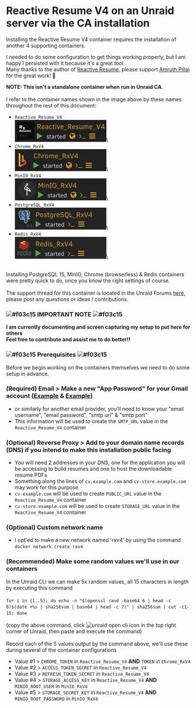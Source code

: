 # Reactive Resume V4 on an Unraid server via the CA installation
Installing the Reactive Resume V4 container requires the installation of another 4 supporting containers.

I needed to do some configuration to get things working properly, but I am happy I persisted with it because it's a great tool.\
Many thanks to the author of [Reactive Resume](https://github.com/AmruthPillai/Reactive-Resume), please support [Amruth Pillai](https://github.com/AmruthPillai) for the great work! 🥇

**NOTE: This isn't a standalone container when run in Unraid CA**.\
\
I refer to the container names shown in the image above by these names throughout the rest of this document:
- `Reactive_Resume_V4`\
<img src="https://github.com/Eurotimmy/unraid-templates/blob/main/RxV4/screenshots/1%20-%20RxV4.png" alt="reactive resume" width="250" height="auto">\
- `Chrome_RxV4`\
<img src="https://github.com/Eurotimmy/unraid-templates/blob/main/RxV4/screenshots/5%20-%20Chrome.png" alt="unraid reactive resume stack" width="250" height="auto">\
- `MinIO_RxV4`\
<img src="https://github.com/Eurotimmy/unraid-templates/blob/main/RxV4/screenshots/4%20-%20MinIO.png" alt="minio" width="250" height="auto">\
- `PostgreSQL_RxV4`\
<img src="https://github.com/Eurotimmy/unraid-templates/blob/main/RxV4/screenshots/3%20-%20PostgreSQL.png" alt="postgresql" width="250" height="auto">\
- `Redis_RxV4`\
<img src="https://github.com/Eurotimmy/unraid-templates/blob/main/RxV4/screenshots/2%20-%20Redis.png" alt="redis" width="250" height="auto">\

\
Installing PostgreSQL 15, MinIO, Chrome (browserless) & Redis containers were pretty quick to do, once you know the right settings of course.\
\
The support thread for this container is located in the Unraid Forums [here](https://forums.unraid.net/topic/152057-support-eurotimmy-reactive-resume-v4-rxv4/), please post any questions or ideas / contributions.



### ![#f03c15](https://placehold.co/15x15/f03c15/f03c15.png) **IMPORTANT NOTE** ![#f03c15](https://placehold.co/15x15/f03c15/f03c15.png)

**I am currently documenting and screen capturing my setup to put here for others**\
**Feel free to contribute and assist me to do better!!**


### ![#f03c15](https://placehold.co/15x15/f03c15/f03c15.png) **Prerequisites** ![#f03c15](https://placehold.co/15x15/f03c15/f03c15.png)

Before we begin working on the containers themselves we need to do some setup in advance.

### (Required) Email > Make a new "App Password" for your Gmail account ([Example](https://www.zdnet.com/article/gmail-app-passwords-what-they-are-how-to-create-one-and-why-to-use-them/) & [Example](https://mariushosting.com/synology-activate-gmail-smtp-for-docker-containers/))
- or similarly for another email provider, you'll need to know your "email username", "email password", "smtp url" & "smtp port"
- This information will be used to create the `SMTP_URL` value in the `Reactive_Resume_V4` container

### (Optional) Reverse Proxy > Add to your domain name records (DNS) if you intend to make this installation public facing
- You will need 2 addresses in your DNS, one for the application you will be accessing to build resumes and one to host the downloadable resume PDFs
- Something along the lines of `cv.example.com` and `cv-store.example.com` may work for this purpose
- `cv.example.com` will be used to create `PUBLIC_URL` value in the `Reactive_Resume_V4` container 
- `cv-store.example.com` will be used to create `STORAGE_URL` value in the `Reactive_Resume_V4` container 

### (Optional) Custom network name
- I opt'ed to make a new network named 'rxv4' by using the command `docker network create rxv4`

### (Recommended) Make some random values we'll use in our containers 
In the Unraid CLI we can make 5x random values, all 15 characters in length by executing this command\
\
```for i in {1..5}; do echo -n "$(openssl rand -base64 6 | head -c 8)$(date +%s | sha256sum | base64 | head -c 7)" | sha256sum | cut -c1-15; done```\
\
(copy the above command, click <img src="https://github.com/Eurotimmy/unraid-templates/blob/main/RxV4/screenshots/Unraid%20CLI.png" alt="unraid open cli icon" width="20" height="auto"> in the top right corner of Unraid, then paste and execute the command)\
\
Record each of the 5 values output by the command above, we'll use these during several of the container configurations
- Value #1 > `CHROME_TOKEN` in `Reactive_Resume_V4` **AND** `TOKEN` in `Chrome_RxV4`
- Value #2 > `ACCESS_TOKEN_SECRET` in `Reactive_Resume_V4` 
- Value #3 > `REFRESH_TOKEN_SECRET` in `Reactive_Resume_V4` 
- Value #4 > `STORAGE_ACCESS_KEY` in `Reactive_Resume_V4` **AND** `MINIO_ROOT_USER` in `MinIO_RxV4`
- Value #5 > `STORAGE_SECRET_KEY` in `Reactive_Resume_V4` **AND** `MINIO_ROOT_PASSWORD` in `MinIO_RxV4`

  
